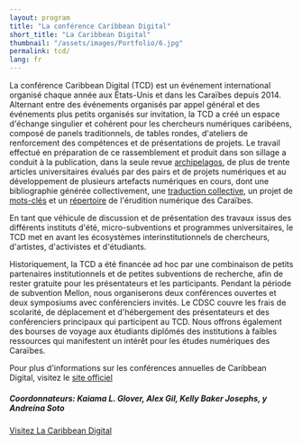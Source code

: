 ```yaml
---
layout: program
title: "La conférence Caribbean Digital"
short_title: "La Caribbean Digital"
thumbnail: "/assets/images/Portfolio/6.jpg"
permalink: tcd/
lang: fr
---
```


<div class="portfolio-details">
<p>La conférence Caribbean Digital (TCD) est un événement international organisé chaque année aux États-Unis et dans les Caraïbes depuis 2014. Alternant entre des événements organisés par appel général et des événements plus petits organisés sur invitation, la TCD a créé un espace d'échange singulier et cohérent pour les chercheurs numériques caribéens, composé de panels traditionnels, de tables rondes, d'ateliers de renforcement des compétences et de présentations de projets. Le travail effectué en préparation de ce rassemblement et produit dans son sillage a conduit à la publication, dans la seule revue <a href="http://archipelagosjournal.org" target="_blank">archipelagos</a>, de plus de trente articles universitaires évalués par des pairs et de projets numériques et au développement de plusieurs artefacts numériques en cours, dont une bibliographie générée collectivement, une <a href="https://via.hypothes.is/https://cahier1939ms.github.io/texts/translation/" target="_blank">traduction collective</a>, un projet de <a href="https://caribbeandigitalnyc.net/keywords/" target="_blank">mots-clés</a> et un <a href="https://caribbeandigitalnyc.net/caridischo/" target="_blank">répertoire</a> de l'érudition numérique des Caraïbes.</p>
<p>En tant que véhicule de discussion et de présentation des travaux issus des différents instituts d'été, micro-subventions et programmes universitaires, le TCD met en avant les écosystèmes interinstitutionnels de chercheurs, d'artistes, d'activistes et d'étudiants.</p>
<p>Historiquement, la TCD a été financée ad hoc par une combinaison de petits partenaires institutionnels et de petites subventions de recherche, afin de rester gratuite pour les présentateurs et les participants. Pendant la période de subvention Mellon, nous organiserons deux conférences ouvertes et deux symposiums avec conférenciers invités. Le CDSC couvre les frais de scolarité, de déplacement et d'hébergement des présentateurs et des conférenciers principaux qui participent au TCD. Nous offrons également des bourses de voyage aux étudiants diplômés des institutions à faibles ressources qui manifestent un intérêt pour les études numériques des Caraïbes.</p>
<p>Pour plus d'informations sur les conférences annuelles de Caribbean Digital, visitez le <a href="http://caribbeandigitalnyc.net/" target="_blank">site officiel</a></p>
    <div><h5>Coordonnateurs: Kaiama L. Glover, Alex Gil, Kelly Baker Josephs, y Andreína Soto</h5></div>
    <div class="project-demo-btn">
    <a class="btn project-btn" href="http://caribbeandigitalnyc.net/" target="_blank">Visitez La Caribbean Digital</a>
</div>
</div>
